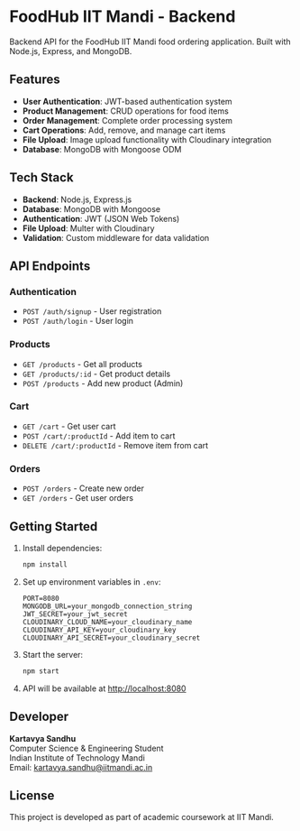 # FoodHub IIT Mandi - Backend

Backend API for the FoodHub IIT Mandi food ordering application. Built with Node.js, Express, and MongoDB.

## Features

- **User Authentication**: JWT-based authentication system
- **Product Management**: CRUD operations for food items
- **Order Management**: Complete order processing system
- **Cart Operations**: Add, remove, and manage cart items
- **File Upload**: Image upload functionality with Cloudinary integration
- **Database**: MongoDB with Mongoose ODM

## Tech Stack

- **Backend**: Node.js, Express.js
- **Database**: MongoDB with Mongoose
- **Authentication**: JWT (JSON Web Tokens)
- **File Upload**: Multer with Cloudinary
- **Validation**: Custom middleware for data validation

## API Endpoints

### Authentication
- `POST /auth/signup` - User registration
- `POST /auth/login` - User login

### Products
- `GET /products` - Get all products
- `GET /products/:id` - Get product details
- `POST /products` - Add new product (Admin)

### Cart
- `GET /cart` - Get user cart
- `POST /cart/:productId` - Add item to cart
- `DELETE /cart/:productId` - Remove item from cart

### Orders
- `POST /orders` - Create new order
- `GET /orders` - Get user orders

## Getting Started

1. Install dependencies:
   ```bash
   npm install
   ```

2. Set up environment variables in `.env`:
   ```
   PORT=8080
   MONGODB_URL=your_mongodb_connection_string
   JWT_SECRET=your_jwt_secret
   CLOUDINARY_CLOUD_NAME=your_cloudinary_name
   CLOUDINARY_API_KEY=your_cloudinary_key
   CLOUDINARY_API_SECRET=your_cloudinary_secret
   ```

3. Start the server:
   ```bash
   npm start
   ```

4. API will be available at [http://localhost:8080](http://localhost:8080)

## Developer

**Kartavya Sandhu**  
Computer Science & Engineering Student  
Indian Institute of Technology Mandi  
Email: kartavya.sandhu@iitmandi.ac.in

## License

This project is developed as part of academic coursework at IIT Mandi.
